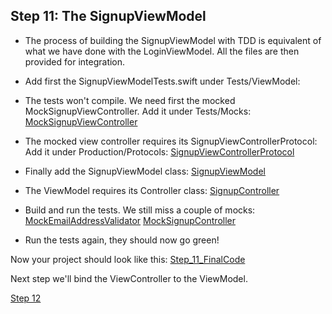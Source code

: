 ## Step 11: The SignupViewModel

- The process of building the SignupViewModel with TDD is equivalent of what we have done with the LoginViewModel. All the files are then provided for integration.

- Add first the SignupViewModelTests.swift under Tests/ViewModel:

  

- The tests won't compile. We need first the mocked MockSignupViewController. Add it under Tests/Mocks:
  [MockSignupViewController](FilesToAdd/MockSignupViewController.swift)

- The mocked view controller requires its SignupViewControllerProtocol: Add it under Production/Protocols:
  [SignupViewControllerProtocol](FilesToAdd/SignupViewControllerProtocol.swift)

- Finally add the SignupViewModel class:
  [SignupViewModel](FilesToAdd/SignupViewModel.swift)

- The ViewModel requires its Controller class:
  [SignupController](FilesToAdd/SignupController.swift)

- Build and run the tests. We still miss a couple of mocks:
  [MockEmailAddressValidator](FilesToAdd/MockEmailAddressValidator.swift)
[MockSignupController](FilesToAdd/MockSignupController.swift)
  
- Run the tests again, they should now go green!

  

Now your project should look like this:
[Step_11_FinalCode](FinalCode/)

Next step we'll bind the ViewController to the ViewModel.

[Step 12](../000_Step_11/000_Step11_SignupViewModel.md)



